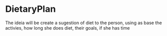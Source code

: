 # DietaryPlan

The ideia will be create a sugestion of diet to the person, using as base the activies, how long she does diet, their goals, if she has time
